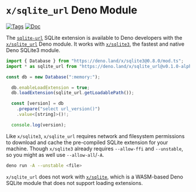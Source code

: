 <!--- Generated with the deno_generate_package.sh script, don't edit by hand! -->

# `x/sqlite_url` Deno Module

[![Tags](https://img.shields.io/github/release/asg017/sqlite-url)](https://github.com/asg017/sqlite-url/releases)
[![Doc](https://doc.deno.land/badge.svg)](https://doc.deno.land/https/deno.land/x/sqlite-url@0.1.0-alpha.1/mod.ts)

The [`sqlite-url`](https://github.com/asg017/sqlite-url) SQLite extension is available to Deno developers with the [`x/sqlite_url`](https://deno.land/x/sqlite-url) Deno module. It works with [`x/sqlite3`](https://deno.land/x/sqlite3), the fastest and native Deno SQLite3 module.

```js
import { Database } from "https://deno.land/x/sqlite3@0.8.0/mod.ts";
import * as sqlite_url from "https://deno.land/x/sqlite_url@v0.1.0-alpha.1/mod.ts";

const db = new Database(":memory:");

  db.enableLoadExtension = true;
  db.loadExtension(sqlite_url.getLoadablePath());

  const [version] = db
    .prepare("select url_version()")
    .value<[string]>()!;

  console.log(version);

```

Like `x/sqlite3`, `x/sqlite_url` requires network and filesystem permissions to download and cache the pre-compiled SQLite extension for your machine. Though `x/sqlite3` already requires `--allow-ffi` and `--unstable`, so you might as well use `--allow-all`/`-A`.

```bash
deno run -A --unstable <file>
```

`x/sqlite_url` does not work with [`x/sqlite`](https://deno.land/x/sqlite@v3.7.0), which is a WASM-based Deno SQLite module that does not support loading extensions.
